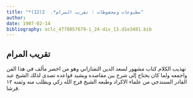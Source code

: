 ```yaml
---
title: "*مطبوعات ومحفوظات : تقريب المرام*.  2(12)"
author: 
date: 1907-02-14
bibliography: oclc_4770057679-i_24-div_13.d1e3481.bib
---
```




##  تقريب المرام 


 تهذيب الكلام كتاب مشهور لسعد الدين التفتازاني وهو من اخصر مألف في هذا الفن واجمعه ولما كان يحتاج إلى شرح يبن مقاصده ويشيد قواعده تصدى لذلك الشيخ عبد القادر السنندجي من علماء الاكراد وطبعه الشيخ فرج الله زكي ويطلب منه وثمنه  ١٢  قرشا. 
